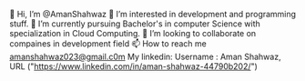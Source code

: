 👋 Hi, I’m @AmanShahwaz
👀 I’m interested in development and programming stuff.
🌱 I’m currently pursuing Bachelor's in computer Science with specialization in Cloud Computing.
💞️ I’m looking to collaborate on compaines in development field
📫 How to reach me amanshahwaz023@gmail.c0m My linkedin: Username : Aman Shahwaz, URL ("https://www.linkedin.com/in/aman-shahwaz-44790b202/")
